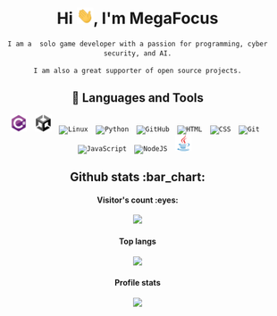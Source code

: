 <h1 align="center">Hi <img src="https://github.com/MegaFocusDev/MegaFocusDev/blob/main/Hi.gif" width="30px">, I'm MegaFocus</h1>

<div align="center"> <p><code>I am a  solo game developer with a passion for programming, cyber security, and AI.</code></p> <p><code>I am also a great supporter of open source projects.</code></p></div>

<h2 align="center">🧰 Languages and Tools</h2>

<div align="center">
<code><img  alt="CSharp" width="30px" style="padding-right:10px;" src="https://github.com/devicons/devicon/blob/master/icons/csharp/csharp-original.svg"/></code>
<code><img  alt="Unity" width="30px" style="padding-right:10px;" src="https://github.com/devicons/devicon/blob/master/icons/unity/unity-original.svg"/></code>
<code><img  alt="Linux" width="30px" style="padding-right:10px;" src="https://cdn.jsdelivr.net/gh/devicons/devicon/icons/linux/linux-original.svg" /></code>
<code><img a alt="Python" width="30px" style="padding-right:10px;" src="https://cdn.jsdelivr.net/gh/devicons/devicon/icons/python/python-plain.svg" /></code>
<code><img  alt="GitHub" width="30px" style="padding-right:10px;" src="https://cdn.jsdelivr.net/gh/devicons/devicon/icons/github/github-original.svg" /></code>
<code><img  alt="HTML" width="30px" style="padding-right:10px;" src="https://cdn.jsdelivr.net/gh/devicons/devicon/icons/html5/html5-plain.svg" /></code>
<code><img  alt="CSS" width="30px" style="padding-right:10px;" src="https://cdn.jsdelivr.net/gh/devicons/devicon/icons/css3/css3-plain.svg" /></code>
<code><img  alt="Git" width="30px" style="padding-right:10px;" src="https://cdn.jsdelivr.net/gh/devicons/devicon/icons/git/git-original.svg" /></code>
<code><img  alt="JavaScript" width="30px" style="padding-right:10px;" src="https://cdn.jsdelivr.net/gh/devicons/devicon/icons/javascript/javascript-plain.svg" /></code>
<code><img  alt="NodeJS" width="30px" style="padding-right:10px;" src="https://cdn.jsdelivr.net/gh/devicons/devicon/icons/nodejs/nodejs-original.svg" /></code>
<code><img  alt="Bash" width="30px" style="padding-right:10px;" src="https://github.com/devicons/devicon/blob/master/icons/java/java-original.svg" /></code>
<div/>


<h2 align="center">Github stats :bar_chart:</h2>

<h4 align="center">Visitor's count :eyes:</h4>

<p align="center"><img src="https://profile-counter.glitch.me/{MegaFocusDev}/count.svg"/></p>

<h4 align="center">Top langs</h4>

<p align="center"><img src="https://github-readme-stats.vercel.app/api/top-langs/?username=MegaFocusDev&langs_count=10&theme=radical&layout=compact" /></p>

<h4 align="center">Profile stats</h4>

<p align="center"><img src="https://github-readme-stats.vercel.app/api?username=MegaFocusDev&show_icons=true&theme=radical" /></p>
